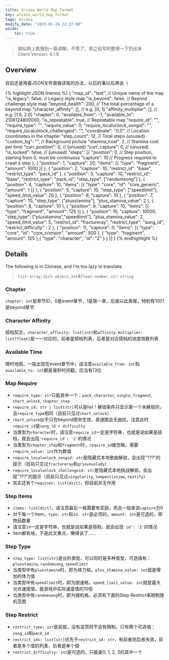 ```yaml
---
title: Arcaea World Map Format
key: arcaea_world_map_format
tags: Arcaea
modify_date: "2023-01-24 22:37:00"
aside:
    toc: true
---
```


> 貌似网上能搜到一篇讲解，不管了，把之前写的整理一下扔出来  
> Client Version: 4.1.9

## Overview

目前还是用着JSON文件直接读取的办法，以后的事以后再说（

<!--more-->

{% highlight JSON linenos %}
{
    "map_id": "test",  // Unique name of the map
    "is_legacy": false,  // Legacy style map
    "is_beyond": false,  // Beyond challenge style map
    "beyond_health": 200,  // The total percentage of a beyond map
    "character_affinity": [],  // e.g. [0, 1]
    "affinity_multiplier": [],  // e.g. [1.5, 2.0]
    "chapter": 0,
    "available_from": -1,
    "available_to": 2106124800000,
    "is_repeatable": true,  // Repeatable map
    "require_id": "",
    "require_type": "",
    "require_value": 0,
    "require_localunlock_songid": "",
    "require_localunlock_challengeid": "",
    "coordinate": "0,0",  // Location coordinates in the chapter
    "step_count": 12,  // Total steps (unused)
    "custom_bg": "",  // Background picture
    "stamina_cost": 2,  // Stamina cost per time
    "curr_position": 0,  // (unused)
    "curr_capture": 0,  // (unused)
    "is_locked": false,  // (unused)
    "steps": [{
        "position": 0,  // Step position, starting from 0, must be continuous
        "capture": 10  // Progress required to crawl a step
    }, {
        "position": 1,
        "capture": 20,
        "items": [{
            "type": "fragment",
            "amount": 1000
        }]
    }, {
        "position": 2,
        "capture": 10,
        "restrict_id": "base",
        "restrict_type": "pack_id"
    }, {
        "position": 3,
        "capture": 10,
        "restrict_id": "base",
        "restrict_type": "pack_id",
        "step_type": ["randomsong"]
    }, {
        "position": 4,
        "capture": 10,
        "items": [{
            "type": "core",
            "id": "core_generic",
            "amount": 1
        }]
    }, {
        "position": 5,
        "capture": 10,
        "step_type": ["speedlimit"],
        "speed_limit_value": 20
    }, {
        "position": 6,
        "capture": 10
    }, {
        "position": 7,
        "capture": 10,
        "step_type": ["plusstamina"],
        "plus_stamina_value": 2
    }, {
        "position": 8,
        "capture": 10
    }, {
        "position": 9,
        "capture": 10,
        "items": [{
            "type": "fragment",
            "amount": 125
        }]
    }, {
        "position": 10,
        "capture": 10000,
        "step_type": ["plusstamina","speedlimit"],
        "plus_stamina_value": 2,
        "speed_limit_value": 5,
        "restrict_id": "fractureray",
        "restrict_type": "song_id",
        "restrict_difficulty" : 2
    }, {
        "position": 11,
        "capture": 0,
        "items": [{
            "type": "core",
            "id": "core_crimson",
            "amount": 500
        }, {
            "type": "fragment",
            "amount": 125
        },{
            "type": "character",
            "id": "2"
        }
        ]
    }]
}
{% endhighlight %}

## Details

The following is in Chinese, and I'm too lazy to translate.

> `list`: `array`, `dict`: `object`, `int`&`float`: `number`, `str`: `string`

### Chapter

`chapter: int`是章节ID，0是event章节，1是第一章，后面以此类推，特别有1001是beyond章节

### Character Affinity

搭档契合，`character_affinity: list[int]`和`affinity_multiplier: list[float]`是一一对应的，前者是搭档列表，后者是对应搭档的进度倍数列表

### Available Time

限时地图，一般出现在event章节中，请注意`available_from: int`和`available_to: int`都是毫秒时间戳，应当有13位

### Map Require

- `require_type: str`只能其中一个：`pack`, `character`, `single`, `fragment`, `chart_unlock`, `chapter_step`
- `require_id: str | list[str]`可以是list！解锁条件只显示第一个未解锁的，且`require_type`相同（目前只见过`chart_unlock`）
- `chart_unlock`似乎只在beyond图中生效，普通图会无曲绘，注意此时`require_id`是`song_id + difficulty`
- 当类型为`character`时，请注意`require_id`一定是字符串，也就是说如果是搭档，就会出现`'require_id': '2'`的情况
- 当类型为`chapter_step`和`fragment`时，`require_id`被忽略，需要`require_value: int`作为数值
- `require_localunlock_songid: str`是隐藏式本地歌曲解锁，会出现"???"的提示（目前只见过`fractureray`和`grievouslady`）
- `require_localunlock_challengeid: str`是隐藏式本地挑战解锁，会出现"???"的提示（目前只见过`singularity`, `tempestissimo`, `testify`）
- 其实还有个`requires: list[dict]`，但目前并无作用

### Step Items

- `items: list[dict]`，请注意最后一格需要有奖励，而且一般来说`capture`为0
- 对于每一个item，`type: str`和`id: str`是必须的，`amount: int`是可选的，即物品数量
- 请注意`id`一定是字符串，也就是说如果是搭档，就会出现`'id': '2'`的情况
- item都有啥，不是此文重点，懒得说了……

### Step Type

- `step_type: list[str]`是台阶类型，可以同时是多种类型，可选值有：`plusstamina`, `randomsong`, `speedlimit`
- 当类型中有`plusstamina`时，即为体力格，`plus_stamina_value: int`就是增加的体力值
- 当类型中有`speedlimit`时，即为限速格，`speed_limit_value: int`就是最大允许速度值，是游戏中实际速度值的10倍
- 当类型中有`randomsong`时，即为随机格，必须有下面的Step Restrict来限制随机范围

### Step Restrict

- `restrict_type: str`是前提，没有这项将不会有限制，只有两个可选值：`song_id`和`pack_id`
- `restrict_ids: list[str]`优先于`restrict_id: str`，有前者则后者失效，前者是多个值的列表，后者是单个值
- `restrict_difficulty: int`是可选的，只能是0, 1, 2, 3的其中一个
